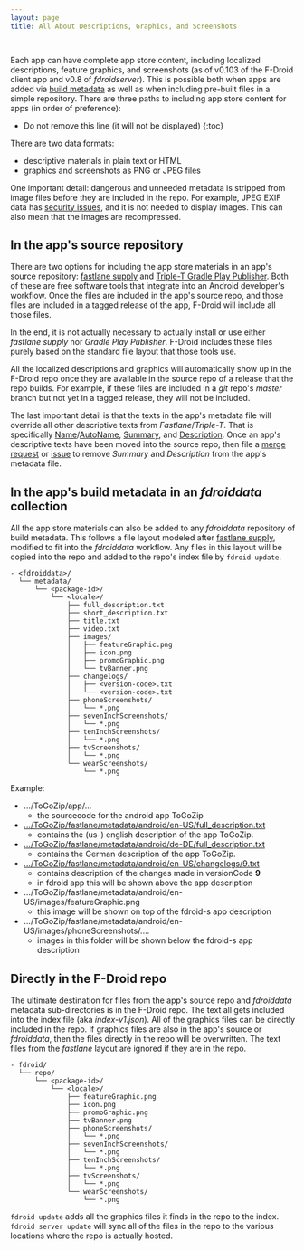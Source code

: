 ```yaml
---
layout: page
title: All About Descriptions, Graphics, and Screenshots

---
```


Each app can have complete app store content, including localized descriptions,
feature graphics, and screenshots (as of v0.103 of the F-Droid client app and
v0.8 of _fdroidserver_).  This is possible both when apps are added via
[build metadata](../Build_Metadata_Reference) as well as when including
pre-built files in a simple repository.  There are three paths to including app
store content for apps (in order of preference):



* Do not remove this line (it will not be displayed)
{:toc}

There are two data formats:

* descriptive materials in plain text or HTML
* graphics and screenshots as PNG or JPEG files

One important detail: dangerous and unneeded metadata is stripped from
image files before they are included in the repo.  For example, JPEG
EXIF data has
[security issues](https://threatpost.com/google-shuts-down-potentially-massive-android-bug/120393/),
and it is not needed to display images.  This can also mean that the
images are recompressed.


## In the app's source repository

There are two options for including the app store materials in an
app's source repository:
[fastlane supply](https://github.com/fastlane/fastlane/blob/2.28.7/supply/README.md#images-and-screenshots)
and
[Triple-T Gradle Play Publisher](https://github.com/Triple-T/gradle-play-publisher#play-store-metadata).
Both of these are free software tools that integrate into an Android
developer's workflow.  Once the files are included in the app's source
repo, and those files are included in a tagged release of the app,
F-Droid will include all those files.

In the end, it is not actually necessary to actually install or use
either _fastlane supply_ nor _Gradle Play Publisher_.  F-Droid
includes these files purely based on the standard file layout that
those tools use.

All the localized descriptions and graphics will automatically show up
in the F-Droid repo once they are available in the source repo of a
release that the repo builds.  For example, if these files are
included in a _git_ repo's _master_ branch but not yet in a tagged
release, they will not be included.

The last important detail is that the texts in the app's metadata file
will override all other descriptive texts from
_Fastlane_/_Triple-T_. That is specifically
[Name](../Build_Metadata_Reference/#Name)/[AutoName](../Build_Metadata_Reference/#AutoName),
[Summary](../Build_Metadata_Reference/#Summary), and
[Description](../Build_Metadata_Reference/#Description).  Once an
app's descriptive texts have been moved into the source repo, then
file a
[merge request](https://gitlab.com/fdroid/fdroiddata/merge_requests)
or [issue](https://gitlab.com/fdroid/fdroiddata/issues) to remove
_Summary_ and _Description_ from the app's metadata file.

## In the app's build metadata in an _fdroiddata_ collection

All the app store materials can also be added to any _fdroiddata_
repository of build metadata.  This follows a file layout modeled
after
[fastlane supply](https://github.com/fastlane/fastlane/blob/2.28.7/supply/README.md#images-and-screenshots),
modified to fit into the _fdroiddata_ workflow.  Any files in this
layout will be copied into the repo and added to the repo's index file
by `fdroid update`.

```
- <fdroiddata>/
  └── metadata/
      └── <package-id>/
          └── <locale>/
              ├── full_description.txt
              ├── short_description.txt
              ├── title.txt
              ├── video.txt
              ├── images/
              │   ├── featureGraphic.png
              │   ├── icon.png
              │   ├── promoGraphic.png
              │   └── tvBanner.png
              ├── changelogs/
              │   ├── <version-code>.txt
              │   └── <version-code>.txt
              ├── phoneScreenshots/
              │   └── *.png
              ├── sevenInchScreenshots/
              │   └── *.png
              ├── tenInchScreenshots/
              │   └── *.png
              ├── tvScreenshots/
              │   └── *.png
              └── wearScreenshots/
                  └── *.png
```

Example:

* .../ToGoZip/app/...
  * the sourcecode for the android app ToGoZip
* [.../ToGoZip/fastlane/metadata/android/en-US/full_description.txt](https://github.com/k3b/ToGoZip/blob/master/fastlane/metadata/android/en-US/full_description.txt)
  * contains the (us-) english description of the app ToGoZip.
* [.../ToGoZip/fastlane/metadata/android/de-DE/full_description.txt](https://github.com/k3b/ToGoZip/blob/master/fastlane/metadata/android/de-DE/full_description.txt)
  * contains the German description of the app ToGoZip.
* [.../ToGoZip/fastlane/metadata/android/en-US/changelogs/9.txt](https://github.com/k3b/ToGoZip/blob/master/fastlane/metadata/android/en-US/changelogs/9.txt)
  * contains description of the changes made in versionCode **9**
  * in fdroid app this will be shown above the app description
* .../ToGoZip/fastlane/metadata/android/en-US/images/featureGraphic.png 
  * this image will be shown on top of the fdroid-s app description
* .../ToGoZip/fastlane/metadata/android/en-US/images/phoneScreenshots/....
  * images in this folder will be shown below the fdroid-s app description

## Directly in the F-Droid repo

The ultimate destination for files from the app's source repo and
_fdroiddata_ metadata sub-directories is in the F-Droid repo.  The
text all gets included into the index file (aka _index-v1.json_).  All
of the graphics files can be directly included in the repo.  If
graphics files are also in the app's source or _fdroiddata_, then the
files directly in the repo will be overwritten.  The text files from
the _fastlane_ layout are ignored if they are in the repo.

```
- fdroid/
  └── repo/
      └── <package-id>/
          └── <locale>/
              ├── featureGraphic.png
              ├── icon.png
              ├── promoGraphic.png
              ├── tvBanner.png
              ├── phoneScreenshots/
              │   └── *.png
              ├── sevenInchScreenshots/
              │   └── *.png
              ├── tenInchScreenshots/
              │   └── *.png
              ├── tvScreenshots/
              │   └── *.png
              └── wearScreenshots/
                  └── *.png
```

`fdroid update` adds all the graphics files it finds in the repo to
the index.  `fdroid server update` will sync all of the files in the
repo to the various locations where the repo is actually hosted.

